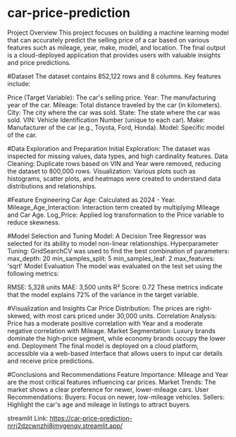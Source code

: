 # car-price-prediction
Project Overview
This project focuses on building a machine learning model that can accurately predict the selling price of a car based on various features such as mileage, year, make, model, and location. The final output is a cloud-deployed application that provides users with valuable insights and price predictions.

#Dataset
The dataset contains 852,122 rows and 8 columns. Key features include:

Price (Target Variable): The car's selling price.
Year: The manufacturing year of the car.
Mileage: Total distance traveled by the car (in kilometers).
City: The city where the car was sold.
State: The state where the car was sold.
VIN: Vehicle Identification Number (unique to each car).
Make: Manufacturer of the car (e.g., Toyota, Ford, Honda).
Model: Specific model of the car.

#Data Exploration and Preparation
Initial Exploration: The dataset was inspected for missing values, data types, and high cardinality features.
Data Cleaning: Duplicate rows based on VIN and Year were removed, reducing the dataset to 800,000 rows.
Visualization: Various plots such as histograms, scatter plots, and heatmaps were created to understand data distributions and relationships.

#Feature Engineering
Car Age: Calculated as 2024 - Year.
Mileage_Age_Interaction: Interaction term created by multiplying Mileage and Car Age.
Log_Price: Applied log transformation to the Price variable to reduce skewness.

#Model Selection and Tuning
Model: A Decision Tree Regressor was selected for its ability to model non-linear relationships.
Hyperparameter Tuning: GridSearchCV was used to find the best combination of parameters:
max_depth: 20
min_samples_split: 5
min_samples_leaf: 2
max_features: 'sqrt'
Model Evaluation
The model was evaluated on the test set using the following metrics:

RMSE: 5,328 units
MAE: 3,500 units
R² Score: 0.72
These metrics indicate that the model explains 72% of the variance in the target variable.

#Visualization and Insights
Car Price Distribution: The prices are right-skewed, with most cars priced under 30,000 units.
Correlation Analysis: Price has a moderate positive correlation with Year and a moderate negative correlation with Mileage.
Market Segmentation: Luxury brands dominate the high-price segment, while economy brands occupy the lower end.
Deployment
The final model is deployed on a cloud platform, accessible via a web-based interface that allows users to input car details and receive price predictions.

#Conclusions and Recommendations
Feature Importance: Mileage and Year are the most critical features influencing car prices.
Market Trends: The market shows a clear preference for newer, lower-mileage cars.
User Recommendations:
Buyers: Focus on newer, low-mileage vehicles.
Sellers: Highlight the car's age and mileage in listings to attract buyers.

streamlit Link: https://car-price-prediction-nrrj2dzcwnzhj8jmygenqy.streamlit.app/ 
